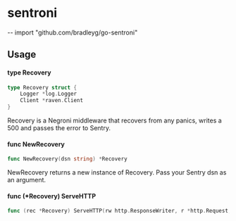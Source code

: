 # sentroni
--
    import "github.com/bradleyg/go-sentroni"


## Usage

#### type Recovery

```go
type Recovery struct {
	Logger *log.Logger
	Client *raven.Client
}
```

Recovery is a Negroni middleware that recovers from any panics, writes a 500 and
passes the error to Sentry.

#### func  NewRecovery

```go
func NewRecovery(dsn string) *Recovery
```
NewRecovery returns a new instance of Recovery. Pass your Sentry dsn as an
argument.

#### func (*Recovery) ServeHTTP

```go
func (rec *Recovery) ServeHTTP(rw http.ResponseWriter, r *http.Request, next http.HandlerFunc)
```
